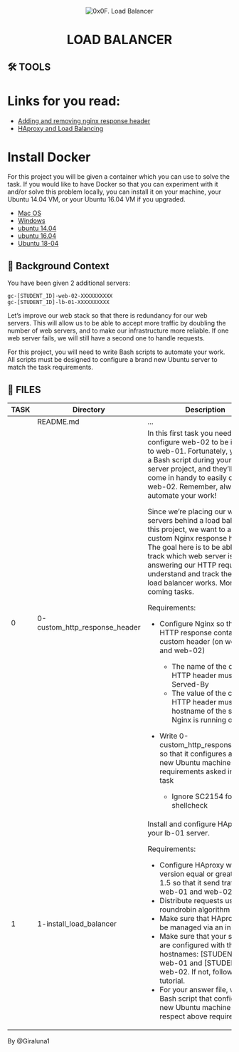 <p align="center">
    <img alt="0x0F. Load Balancer" src="https://s3.amazonaws.com/intranet-projects-files/holbertonschool-sysadmin_devops/275/qfdked8.png" />
</p>
<h1 align="center">
    LOAD BALANCER
</h1>

## 🛠 TOOLS

# Links for you read:

- [Adding and removing nginx response header](https://blog.confirm.ch/adding-and-removing-nginx-response-headers/)
- [HAproxy and Load Balancing](https://www.digitalocean.com/community/tutorials/an-introduction-to-haproxy-and-load-balancing-concepts#load-balancing-algorithms)

# Install Docker

For this project you will be given a container which you can use to solve the task. If you would like to have Docker so that you can experiment with it and/or solve this problem locally, you can install it on your machine, your Ubuntu 14.04 VM, or your Ubuntu 16.04 VM if you upgraded.

- [Mac OS](https://docs.docker.com/docker-for-mac/install/)
- [Windows](https://docs.docker.com/docker-for-windows/install/)
- [ubuntu 14.04](https://www.liquidweb.com/kb/how-to-install-docker-on-ubuntu-14-04-lts/)
- [ubuntu 16.04](https://www.digitalocean.com/community/tutorials/how-to-install-and-use-docker-on-ubuntu-16-04)
- [Ubuntu 18-04](https://www.digitalocean.com/community/tutorials/how-to-install-and-use-docker-on-ubuntu-18-04)

## 🧐 Background Context

You have been given 2 additional servers:

    gc-[STUDENT_ID]-web-02-XXXXXXXXXX
    gc-[STUDENT_ID]-lb-01-XXXXXXXXXX

Let’s improve our web stack so that there is redundancy for our web servers. This will allow us to be able to accept more traffic by doubling the number of web servers, and to make our infrastructure more reliable. If one web server fails, we will still have a second one to handle requests.

For this project, you will need to write Bash scripts to automate your work. All scripts must be designed to configure a brand new Ubuntu server to match the task requirements.

## 📝 FILES

<table>
<thead>
<tr>
  <th>TASK</th>
  <th>Directory</th>
  <th>Description</th>
</tr>
</thead>
<tbody>
<tr>
  <td></td>
  <td> README.md</td>
  <td>...<td>
</tr>
<tr>
  <td>0</td>
  <td>0-custom_http_response_header</td>
  <td>In this first task you need to configure web-02 to be identical to web-01. Fortunately, you built a Bash script during your web server project, and they’ll now come in handy to easily configure web-02. Remember, always try to automate your work!

Since we’re placing our web servers behind a load balancer for this project, we want to add a custom Nginx response header. The goal here is to be able to track which web server is answering our HTTP requests, to understand and track the way a load balancer works. More in the coming tasks.

Requirements:

- Configure Nginx so that its HTTP response contains a custom header (on web-01 and web-02)
  - The name of the custom HTTP header must be X-Served-By
  - The value of the custom HTTP header must be the hostname of the server Nginx is running on
- Write 0-custom_http_response_header so that it configures a brand new Ubuntu machine to the requirements asked in this task

  - Ignore SC2154 for shellcheck

     </td>
  </tr>
  <tr>
    <td>1</td>
    <td>1-install_load_balancer</td>
    <td>Install and configure HAproxy on your lb-01 server.

Requirements:

- Configure HAproxy with version equal or greater than 1.5 so that it send traffic to web-01 and web-02
- Distribute requests using a roundrobin algorithm
- Make sure that HAproxy can be managed via an init script
- Make sure that your servers are configured with the right hostnames: [STUDENT_ID]-web-01 and [STUDENT_ID]-web-02. If not, follow this tutorial.
- For your answer file, write a Bash script that configures a new Ubuntu machine to respect above requirements

</td>
</tr>
</td>
</tr>
</tbody>
</table>

By @Giraluna1
